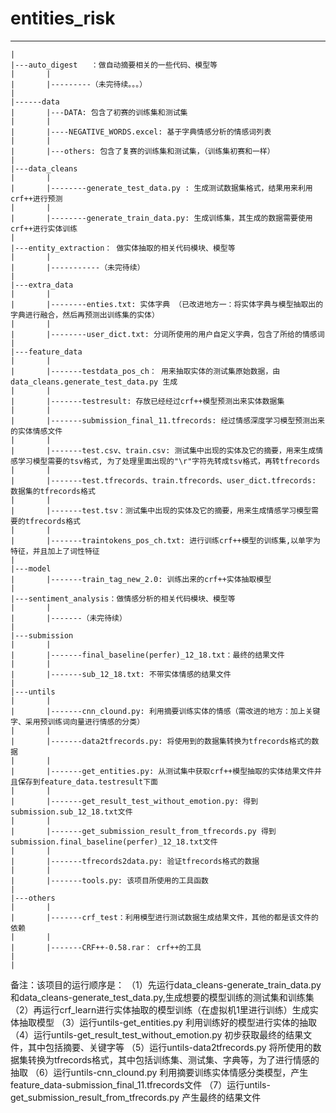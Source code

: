 # entities_risk


-------
	|
	|---auto_digest   ：做自动摘要相关的一些代码、模型等
	|		|
	|		|---------（未完待续。。。）
	|
	|------data
	|		|---DATA: 包含了初赛的训练集和测试集
	|		|
	|		|----NEGATIVE_WORDS.excel: 基于字典情感分析的情感词列表
	|		|
	|		|---others: 包含了复赛的训练集和测试集，（训练集初赛和一样）
	|
	|---data_cleans
	|		|
	|		|--------generate_test_data.py : 生成测试数据集格式，结果用来利用crf++进行预测
	|		|
	|		|--------generate_train_data.py: 生成训练集，其生成的数据需要使用crf++进行实体训练
	|		
	|---entity_extraction： 做实体抽取的相关代码模块、模型等
	|		|
	|		|-----------（未完待续）
	|		
	|---extra_data
	|		|
	|		|--------enties.txt: 实体字典 （已改进地方一：将实体字典与模型抽取出的字典进行融合，然后再预测出训练集的实体）
	|		|
	|		|--------user_dict.txt: 分词所使用的用户自定义字典，包含了所给的情感词
	|		
	|---feature_data
	|		|
	|		|-------testdata_pos_ch： 用来抽取实体的测试集原始数据，由data_cleans.generate_test_data.py 生成
	|		|
	|		|-------testresult: 存放已经经过crf++模型预测出来实体数据集
	|		|
	|		|-------submission_final_11.tfrecords: 经过情感深度学习模型预测出来的实体情感文件
	|		|
	|		|-------test.csv、train.csv: 测试集中出现的实体及它的摘要，用来生成情感学习模型需要的tsv格式, 为了处理里面出现的"\r"字符先转成tsv格式，再转tfrecords
	|		|
	|		|-------test.tfrecords、train.tfrecords、user_dict.tfrecords: 数据集的tfrecords格式
	|		|
	|		|-------test.tsv：测试集中出现的实体及它的摘要，用来生成情感学习模型需要的tfrecords格式
	|		|
	|		|-------traintokens_pos_ch.txt: 进行训练crf++模型的训练集,以单字为特征，并且加上了词性特征
	|
	|---model
	|		|-------train_tag_new_2.0: 训练出来的crf++实体抽取模型
	|
	|---sentiment_analysis：做情感分析的相关代码模块、模型等
	|		|
	|		|-------（未完待续）
	|
	|---submission
	|		|
	|		|-------final_baseline(perfer)_12_18.txt：最终的结果文件
	|		|
	|		|-------sub_12_18.txt: 不带实体情感的结果文件
	|
	|---untils
	|		|
	|		|-------cnn_clound.py: 利用摘要训练实体的情感（需改进的地方：加上关键字、采用预训练词向量进行情感的分类）
	|		|
	|		|-------data2tfrecords.py: 将使用到的数据集转换为tfrecords格式的数据
	|		|
	|		|-------get_entities.py: 从测试集中获取crf++模型抽取的实体结果文件并且保存到feature_data.testresult下面
	|		|
	|		|-------get_result_test_without_emotion.py: 得到submission.sub_12_18.txt文件
	|		|
	|		|-------get_submission_result_from_tfrecords.py 得到submission.final_baseline(perfer)_12_18.txt文件
	|		|
	|		|-------tfrecords2data.py: 验证tfrecords格式的数据
	|		|
	|		|-------tools.py: 该项目所使用的工具函数
	|
	|---others
	|		|
	|		|-------crf_test：利用模型进行测试数据生成结果文件，其他的都是该文件的依赖
	|		|
	|		|-------CRF++-0.58.rar： crf++的工具
	|
	|
备注：该项目的运行顺序是：
		（1）先运行data_cleans-generate_train_data.py 和data_cleans-generate_test_data.py,生成想要的模型训练的测试集和训练集
		（2）再运行crf_learn进行实体抽取的模型训练（在虚拟机1里进行训练）生成实体抽取模型
		（3）运行untils-get_entities.py 利用训练好的模型进行实体的抽取
		（4）运行untils-get_result_test_without_emotion.py 初步获取最终的结果文件，其中包括摘要、关键字等
		（5）运行untils-data2tfrecords.py 将所使用的数据集转换为tfrecords格式，其中包括训练集、测试集、字典等，为了进行情感的抽取
		（6）运行untils-cnn_clound.py 利用摘要训练实体情感分类模型，产生feature_data-submission_final_11.tfrecords文件
		（7）运行untils-get_submission_result_from_tfrecords.py 产生最终的结果文件
	
